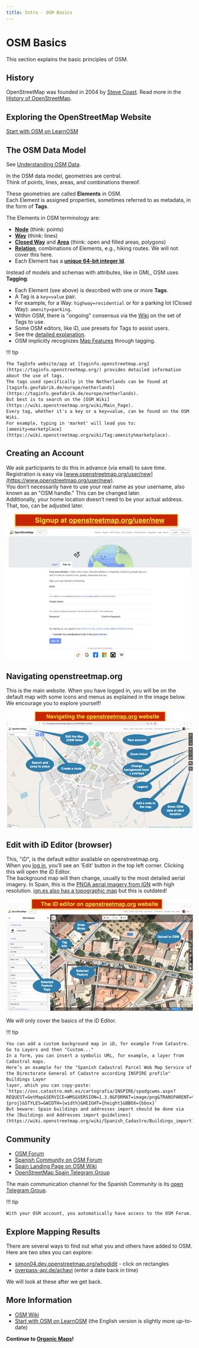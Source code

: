 ```yaml
---
title: Intro - OSM Basics
---
```


# OSM Basics

This section explains the basic principles of OSM.

## History

OpenStreetMap was founded in 2004 by [Steve Coast](https://stevecoast.com/). 
Read more in the [History of OpenStreetMap](https://wiki.openstreetmap.org/wiki/History_of_OpenStreetMap).

## Exploring the OpenStreetMap Website

[Start with OSM on LearnOSM](https://learnosm.org/en/beginner/start-osm/)

## The OSM Data Model

See [Understanding OSM Data](https://wiki.openstreetmap.org/wiki/Beginners_Guide_1.3).

In the OSM data model, geometries are central.  
Think of points, lines, areas, and combinations thereof.

These geometries are called **Elements** in OSM.  
Each Element is assigned properties, sometimes referred to as metadata, in the form of **Tags**.

The Elements in OSM terminology are:

* **[Node](https://wiki.openstreetmap.org/wiki/Node)** (think: points)  
* **[Way](https://wiki.openstreetmap.org/wiki/Way)** (think: lines)  
* **[Closed Way](https://wiki.openstreetmap.org/wiki/Way#Closed_way)** and **[Area](https://wiki.openstreetmap.org/wiki/Way#Area)** (think: open and filled areas, polygons)  
* **[Relation](https://wiki.openstreetmap.org/wiki/Relation)**, combinations of Elements, e.g., hiking routes. We will not cover this here.  
* Each Element has a **[unique 64-bit integer Id](https://wiki.openstreetmap.org/wiki/64-bit_Identifiers)**.

Instead of models and schemas with attributes, like in GML, OSM uses **Tagging**:

* Each Element (see above) is described with one or more **Tags**.  
* A Tag is a `key=value` pair.  
* For example, for a Way: `highway=residential` or for a parking lot (Closed Way): `amenity=parking`.  
* Within OSM, there is "ongoing" consensus via the [Wiki](https://wiki.openstreetmap.org/wiki/Tags) on the set of Tags to use.  
* Some OSM editors, like iD, use presets for Tags to assist users.  
* See the [detailed explanation](https://wiki.openstreetmap.org/wiki/Tags).  
* OSM implicitly recognizes [Map Features](https://wiki.openstreetmap.org/wiki/Map_features) through tagging.

!!! tip

    The TagInfo website/app at [taginfo.openstreetmap.org](https://taginfo.openstreetmap.org/) provides detailed information about the use of tags.  
    The tags used specifically in the Netherlands can be found at [taginfo.geofabrik.de/europe/netherlands](https://taginfo.geofabrik.de/europe/netherlands).  
    But best is to search on the [OSM Wiki](https://wiki.openstreetmap.org/wiki/Main_Page).  
    Every tag, whether it's a key or a key=value, can be found on the OSM Wiki. 
    For example, typing in 'market' will lead you to: [amenity=marketplace](https://wiki.openstreetmap.org/wiki/Tag:amenity%marketplace).

## Creating an Account

We ask participants to do this in advance (via email) to save time.  
Registration is easy via [www.openstreetmap.org/user/new](https://www.openstreetmap.org/user/new).  
You don’t necessarily have to use your real name as your username, also known as an "OSM handle." This can be changed later.  
Additionally, your home location doesn’t need to be your actual address. That, too, can be adjusted later.

![signup-osm-org](assets/images/signup-osm-org.jpg)

## Navigating openstreetmap.org

This is the main website. When you have logged in, you will be on the default map with some 
icons and menus as explained in the image below. We encourage you to explore yourself!

![navigate-osm-org](assets/images/navigate-osm-org.jpg)

## Edit with iD Editor (browser)

This, "iD", is the default editor available on openstreetmap.org.  
When you [log in](https://www.openstreetmap.org/login), you’ll see an 'Edit' button in the top left corner. Clicking this will open the iD Editor.  
The background map will then change, usually to the most detailed aerial imagery. 
In Spain, this is the [PNOA aerial imagery from IGN](https://pnoa.ign.es/) with high resolution. [ign.es also has a topographic map](https://www.ign.es/web/ign/portal/) but this is outdated!

![edit-osm-org](assets/images/edit-osm-org.jpg)

We will only cover the basics of the iD Editor.

!!! tip

    You can add a custom background map in iD, for example from Catastre. Go to Layers and then "Custom..."  
    In a form, you can insert a symbolic URL, for example, a layer from Cadastral maps.  
    Here’s an example for the "Spanish Cadastral Parcel Web Map Service of the Directorate General of Cadastre according INSPIRE profile" Buildings Layer
    layer, which you can copy-paste:  
    `https://ovc.catastro.meh.es/cartografia/INSPIRE/spadgcwms.aspx?REQUEST=GetMap&SERVICE=WMS&VERSION=1.3.0&FORMAT=image/png&TRANSPARENT=true&LAYERS=BU.Building&CRS={proj}&STYLES=&WIDTH={width}&HEIGHT={height}&BBOX={bbox}`
    But beware: Spain buildings and addresses import should be done via 
    the [Buildings and Addresses import guidelines](https://wiki.openstreetmap.org/wiki/Spanish_Cadastre/Buildings_import)!

## Community

* [OSM Forum](https://community.openstreetmap.org)
* [Spanish Community on OSM Forum](https://openstreetmap.es)
* [Spain Landing Page on OSM Wiki](https://wiki.openstreetmap.org/wiki/ES:Espa%C3%B1a)
* [OpenStreetMap Spain Telegram Group](https://www.t.me/OSMES)

The main communication channel for the Spanish Community is its [open Telegram Group](https://www.t.me/OSMES).

!!! tip

    With your OSM account, you automatically have access to the OSM Forum.

## Explore Mapping Results

There are several ways to find out what you and others have added to OSM. Here are two sites you can explore:

- [simon04.dev.openstreetmap.org/whodidit](https://simon04.dev.openstreetmap.org/whodidit/?zoom=13&lat=37.00356&lon=-3.07891&layers=BTT&age=1%20month) - click on rectangles
- [overpass-api.de/achavi](https://overpass-api.de/achavi/?zoom=16&lat=36.96261&lon=-3.05341&layers=0000B00TTTTT) (enter a date back in time)

We will look at these after we get back.

## More Information

* [OSM Wiki](https://wiki.openstreetmap.org/)  
* [Start with OSM on LearnOSM](https://learnosm.org/en/beginner/start-osm/) (the English version is slightly more up-to-date)

**Continue to [Organic Maps](apps/organic.md)!**
